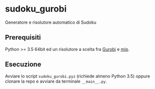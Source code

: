 # sudoku_gurobi
Generatore e risolutore automatico di Sudoku

## Prerequisiti
Python >= 3.5 64bit ed un risolutore a scelta fra [Gurobi](http://www.gurobi.com/index) e [mip](https://pypi.org/project/mip/).

## Esecuzione
Avviare lo script `sudoku_gurobi.pyz` (richiede almeno Python 3.5) oppure clonare la repo e avviare da terminale `__main__.py`.
